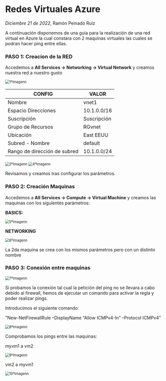 # Redes Virtuales Azure
*Diciembre 21 de 2022*, Ramón Peinado Ruiz



A continuación disponemos de una guía para la realización de una red virtual en Azure la cual constara con 2 maquinas virtuales las cuales se podran hacer ping entre ellas.

### PASO 1: Creacion de la RED

Accedemos a **All Services -> Networking -> Virtual Network** y creamos nuestra red a nuestro gusto

<img src="/img/1ºimagenn.png" alt="1ºimagenn" style="zoom: 80%;" />



| CONFIG                       | VALOR       |
| ---------------------------- | ----------- |
| Nombre                       | vnet1       |
| Espacio Direcciones          | 10.1.0.0/16 |
| Suscripción                  | Suscripción |
| Grupo de Recursos            | RGvnet      |
| Ubicación                    | East EEUU   |
| Subred - Nombre              | default     |
| Rango de dirección de subred | 10.1.0.0/24 |

<img src="/img/2ºimagenn.png" alt="2ºimagenn" style="zoom: 80%;" />



<img src="/img/4ºimagenn.png" alt="4ºimagenn" style="zoom: 80%;" />

Revisamos y creamos tras configurar los parámetros.

### PASO 2: Creación Maquinas

Accedemos a **All Services -> Compute -> Virtual Machine** y creamos las maquinas con los siguientes parámetros:

**BASICS:**

<img src="/img/5ºimagenn.png" alt="5ºimagenn" style="zoom: 80%;" />

**NETWORKING**

<img src="/img/6ºimagenn.png" alt="6ºimagenn" style="zoom: 80%;" />

La 2da maquina se crea con los mismos parámetros pero con  un distinto nombre

### PASO 3: Conexión entre maquinas

<img src="/img/7ºimagenn.png" alt="7ºimagenn" style="zoom: 80%;" />

Si probamos la conexión tal cual la petición del ping no se llevara a cabo debido al firewall, hemos de ejecutar un comando para activar la regla y poder realizar pings.

Introducimos el siguiente comando:

"New-NetFirewallRule –DisplayName “Allow ICMPv4-In” –Protocol ICMPv4"

<img src="/img/8ºimagenn.png" alt="8ºimagenn" style="zoom: 80%;" />



Comprobamos los pings entre las maquinas:

myvm1 a vm2

<img src="/img/9ºimagenn.png" alt="9ºimagenn" style="zoom: 80%;" />

vm2 a myvm1

<img src="/img/10ºimagenn.png" alt="10ºimagenn" style="zoom: 80%;" />
